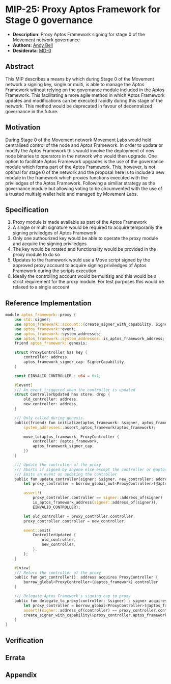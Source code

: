 # MIP-25: Proxy Aptos Framework for Stage 0 governance
- **Description**: Proxy Aptos Framework signing for stage 0 of the Movement network governance
- **Authors**: [Andy Bell](mailto:andy.bell@movementlabs.xyz)
- **Desiderata**: [MD-0](../MD/md-0)

## Abstract
This MIP describes a means by which during Stage 0 of the Movement network a signing key, single or multi, is able to manage the Aptos Framework without relying on the governance module included in the Aptos Framework.  This facilitating a more agile method in which Aptos Framework updates and modifications can be executed rapidly during this stage of the network.  This method would be deprecated in favour of decentralized governance in the future.

## Motivation
During Stage 0 of the Movement network Movement Labs would hold centralised control of the node and Aptos Framework.  In order to update or modify the Aptos Framework this would involve the deployment of new node binaries to operators in the network who would then upgrade.  One option to facilitate Aptos Framework upgrades is the use of the governance module which forms part of the Aptos Framework.  This, however, is not optimal for stage 0 of the network and the proposal here is to include a new module in the framework which proxies functions executed with the priviledges of the Aptos Framework.  Following a similiar strategy as the governance module but allowing voting to be circumvented with the use of a trusted multisig wallet held and managed by Movement Labs. 

## Specification
1. Proxy module is made available as part of the Aptos Framework
2. A single or multi signature would be required to acquire temporarily the signing priviledges of Aptos Framework
3. Only one authourized key would be able to operate the proxy module and acquire the signing priviledges
4. The key would be rotated and functionality would be provided in the proxy module to do so
5. Updates to the framework would use a Move script signed by the approved proxy account to acquire signing priviledges of Aptos Framework during the scripts execution
6. Ideally the controlling account would be multisig and this would be a strict requirement for the proxy module.  For test purposes this would be relaxed to a single account

## Reference Implementation
```rust
module aptos_framework::proxy {
    use std::signer;
    use aptos_framework::account::{create_signer_with_capability, SignerCapability};
    use aptos_framework::event;
    use aptos_framework::system_addresses;
    use aptos_framework::system_addresses::is_aptos_framework_address;
    friend aptos_framework::genesis;

    struct ProxyController has key {
        controller: address,
        aptos_framework_signer_cap: SignerCapability,
    }

    const EINVALID_CONTROLLER : u64 = 0x1;

    #[event]
    /// An event triggered when the controller is updated
    struct ControllerUpdated has store, drop {
        old_controller: address,
        new_controller: address,
    }

    /// Only called during genesis.
    public(friend) fun initialize(aptos_framework: &signer, aptos_framework_signer_cap: SignerCapability) {
        system_addresses::assert_aptos_framework(aptos_framework);

        move_to(aptos_framework, ProxyController {
            controller: @aptos_framework,
            aptos_framework_signer_cap,
        })
    }

    /// Update the controller of the proxy
    /// Aborts if signed by anyone else except the controller or @aptos_framework
    /// Emits an event on updating the controller
    public fun update_controller(signer: &signer, new_controller: address) acquires ProxyController {
        let proxy_controller = borrow_global_mut<ProxyController>(@aptos_framework);

        assert!(
            proxy_controller.controller == signer::address_of(signer) ||
            is_aptos_framework_address(signer::address_of(signer)),
            EINVALID_CONTROLLER);

        let old_controller = proxy_controller.controller;
        proxy_controller.controller = new_controller;

        event::emit(
            ControllerUpdated {
                old_controller,
                new_controller,
            },
        );
    }

    #[view]
    /// Return the controller of the proxy
    public fun get_controller(): address acquires ProxyController {
        borrow_global<ProxyController>(@aptos_framework).controller
    }

    /// Delegate Aptos Framework's signing cap to proxy
    public fun delegate_to_proxy(controller: &signer) : signer acquires ProxyController {
        let proxy_controller = borrow_global<ProxyController>(@aptos_framework);
        assert!(signer::address_of(controller) == proxy_controller.controller, EINVALID_CONTROLLER);
        create_signer_with_capability(&proxy_controller.aptos_framework_signer_cap)
    }
}
```

## Verification

## Errata

## Appendix
